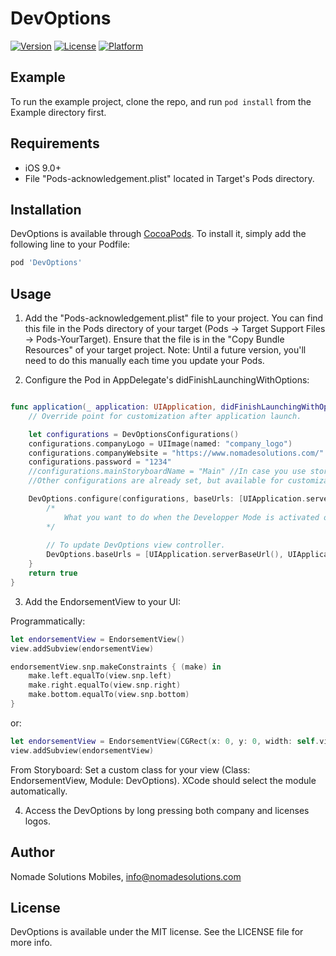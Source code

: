 # DevOptions

[![Version](https://img.shields.io/cocoapods/v/DevOptions.svg?style=flat)](https://cocoapods.org/pods/DevOptions)
[![License](https://img.shields.io/cocoapods/l/DevOptions.svg?style=flat)](https://cocoapods.org/pods/DevOptions)
[![Platform](https://img.shields.io/cocoapods/p/DevOptions.svg?style=flat)](https://cocoapods.org/pods/DevOptions)

## Example

To run the example project, clone the repo, and run `pod install` from the Example directory first.

## Requirements

- iOS 9.0+
- File "Pods-acknowledgement.plist" located in Target's Pods directory.

## Installation

DevOptions is available through [CocoaPods](https://cocoapods.org). To install
it, simply add the following line to your Podfile:

```ruby
pod 'DevOptions'
```

## Usage

1. Add the "Pods-acknowledgement.plist" file to your project. You can find this file in the Pods directory of your target (Pods -> Target Support Files -> Pods-YourTarget). Ensure that the file is in the "Copy Bundle Resources" of your target project. 
Note: Until a future version, you'll need to do this manually each time you update your Pods.

2. Configure the Pod in AppDelegate's didFinishLaunchingWithOptions:

```swift

func application(_ application: UIApplication, didFinishLaunchingWithOptions launchOptions: [UIApplicationLaunchOptionsKey: Any]?) -> Bool {
    // Override point for customization after application launch.

    let configurations = DevOptionsConfigurations()
    configurations.companyLogo = UIImage(named: "company_logo")
    configurations.companyWebsite = "https://www.nomadesolutions.com/"
    configurations.password = "1234"
    //configurations.mainStoryboardName = "Main" //In case you use storyboards
    //Other configurations are already set, but available for customization

    DevOptions.configure(configurations, baseUrls: [UIApplication.serverBaseUrl(), UIApplication.otherBaseUrl()]) {
        /* 
            What you want to do when the Developper Mode is activated or deactivated
        */
        
        // To update DevOptions view controller.
        DevOptions.baseUrls = [UIApplication.serverBaseUrl(), UIApplication.otherBaseUrl()]
    }
    return true
}
```

3. Add the EndorsementView to your UI:

Programmatically:

```swift
let endorsementView = EndorsementView()
view.addSubview(endorsementView)

endorsementView.snp.makeConstraints { (make) in
    make.left.equalTo(view.snp.left)
    make.right.equalTo(view.snp.right)
    make.bottom.equalTo(view.snp.bottom)
}
```
or:
```swift
let endorsementView = EndorsementView(CGRect(x: 0, y: 0, width: self.view.frame.size.width, height: 60))
view.addSubview(endorsementView)
```

From Storyboard:
Set a custom class for your view (Class: EndorsementView, Module: DevOptions). XCode should select the module automatically.

4. Access the DevOptions by long pressing both company  and licenses logos.

## Author

Nomade Solutions Mobiles, info@nomadesolutions.com

## License

DevOptions is available under the MIT license. See the LICENSE file for more info.
